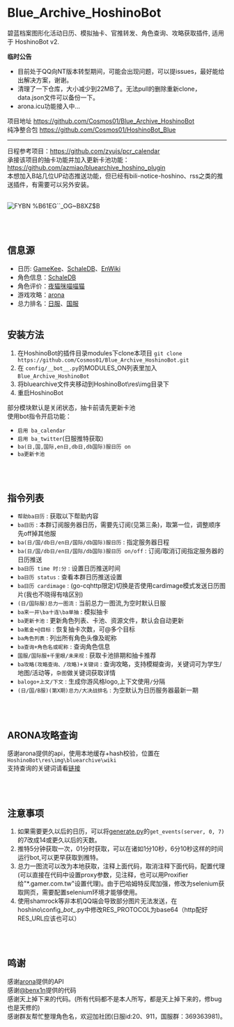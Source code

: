 # Blue_Archive_HoshinoBot
  
碧蓝档案图形化活动日历、模拟抽卡、官推转发、角色查询、攻略获取插件, 适用于 HoshinoBot v2.  

  
**临时公告**
- 目前处于QQ向NT版本转型期间，可能会出现问题，可以提issues，最好能给出解决方案，谢谢。
- 清理了一下仓库，大小减少到22MB了。无法pull的删除重新clone，data.json文件可以备份一下。
- arona.icu功能接入中…

    
项目地址  https://github.com/Cosmos01/Blue_Archive_HoshinoBot  
纯净整合包  https://github.com/Cosmos01/HoshinoBot_Blue

-------------
  
日程参考项目：https://github.com/zyujs/pcr_calendar  
承接该项目的抽卡功能并加入更新卡池功能：https://github.com/azmiao/bluearchive_hoshino_plugin  
本想加入B站几位UP动态推送功能，但已经有bili-notice-hoshino、rss之类的推送插件，有需要可以另外安装。
<br><br>

![FYBN %B61EG``_OG~B8XZ$B](https://user-images.githubusercontent.com/37209685/165712652-5b221387-f0cc-41c2-9b6c-9b6b76063ed5.PNG)

<br><br>
## 信息源
- 日历: [GameKee](https://ba.gamekee.com/)、[SchaleDB](https://lonqie.github.io/SchaleDB/)、[EnWiki](https://bluearchive.wiki/wiki/Main_Page)  
- 角色信息：[SchaleDB](https://lonqie.github.io/SchaleDB/)   
- 角色评价：[夜猫咪喵喵猫](https://space.bilibili.com/425535005)  
- 游戏攻略：[arona](https://doc.arona.diyigemt.com/api/)
- 总力排名：[日服](https://arona.ai/graph)、[国服](https://arona.icu/)
<br><br>
## 安装方法

1. 在HoshinoBot的插件目录modules下clone本项目 `git clone https://github.com/Cosmos01/Blue_Archive_HoshinoBot.git`
2. 在 `config/__bot__.py`的MODULES_ON列表里加入 `Blue_Archive_HoshinoBot`
3. 将bluearchive文件夹移动到HoshinoBot\res\img目录下
4. 重启HoshinoBot

部分模块默认是关闭状态，抽卡前请先更新卡池  
使用bot指令开启功能：  
- `启用 ba_calendar`
- `启用 ba_twitter`(日服推特获取)  
- `ba(日,国,国际,en日,db日,db国际)服日历 on`
- `ba更新卡池` 

<br><br>
## 指令列表
- `帮助ba日历` : 获取以下帮助内容
- `ba日历` : 本群订阅服务器日历，需要先订阅(见第三条)，取第一位，调整顺序先off掉其他服
- `ba(日/国/db日/en日/国际/db国际)服日历` : 指定服务器日程
- `ba(日/国/db日/en日/国际/db国际)服日历 on/off` : 订阅/取消订阅指定服务器的日历推送
- `ba日历 time 时:分` : 设置日历推送时间
- `ba日历 status` : 查看本群日历推送设置
- `ba日历 cardimage` : (go-cqhttp限定)切换是否使用cardimage模式发送日历图片(我也不晓得有啥区别)
- `(日/国际服)总力一图流` : 当前总力一图流,为空时默认日服
- `ba来一井\ba十连\ba单抽` : 模拟抽卡
- `ba更新卡池` : 更新角色列表、卡池、资源文件，默认会自动更新
- `ba氪金+@目标` : 恢复抽卡次数，可@多个目标
- `ba角色列表` : 列出所有角色头像及昵称
- `ba查询+角色名或昵称` : 查询角色信息
- `国服/国际服+千里眼/未来视` : 获取卡池排期和抽卡推荐
- `ba攻略(攻略查询、/攻略)+关键词` : 查询攻略，支持模糊查询，关键词可为学生/地图/活动等，`杂图`做关键词获取详情 
- `balogo+上文/下文` : 生成你游风格logo,上下文使用`/`分隔
- `(日/国/B服)(第X期)总力/大决战排名` : 为空默认为日历服务器最新一期

<br><br>
## ARONA攻略查询
  感谢arona提供的api，使用本地缓存+hash校验，位置在`HoshinoBot\res\img\bluearchive\wiki`  
  支持查询的关键词请看[链接](https://doc.arona.diyigemt.com/v1/command/manual#%E5%AD%A6%E7%94%9F%E4%B8%8E%E4%B8%BB%E7%BA%BF%E5%9C%B0%E5%9B%BE%E6%94%BB%E7%95%A5%E7%B3%BB%E5%88%97)    

<br><br>
## 注意事项  
1. 如果需要更久以后的日历，可以将[generate.py](https://github.com/Cosmos01/Blue_Archive_HoshinoBot/blob/main/ba_calendar/generate.py)的`get_events(server, 0, 7)`的7改成14或更久以后的天数。
2. 推特5分钟获取一次，01分时获取，可以在诸如1分10秒，6分10秒这样的时间运行bot,可以更早获取到推特。
3. 总力一图流可以改为本地获取，注释上面代码，取消注释下面代码，配置代理(可以直接在代码中设置proxy参数，见注释，也可以用Proxifier给"*.gamer.com.tw"设置代理)。由于巴哈姆特反爬加强，修改为selenium获取网页，需要配置selenium环境才能够使用。
4. 使用shamrock等非本机QQ端会导致部分图片无法发送，在hoshino\config\__bot__.py中修改RES_PROTOCOL为base64（http配好RES_URL应该也可以）

<br><br>
## 鸣谢
感谢[arona](https://doc.arona.diyigemt.com/api/)提供的API    
感谢[@benx1n](https://github.com/benx1n)提供的代码    
感谢天上掉下来的代码。(所有代码都不是本人所写，都是天上掉下来的，修bug也是天修的)    
感谢群友帮忙整理角色名，欢迎加社团(日服id:20、911，国服群：369363981)。    


